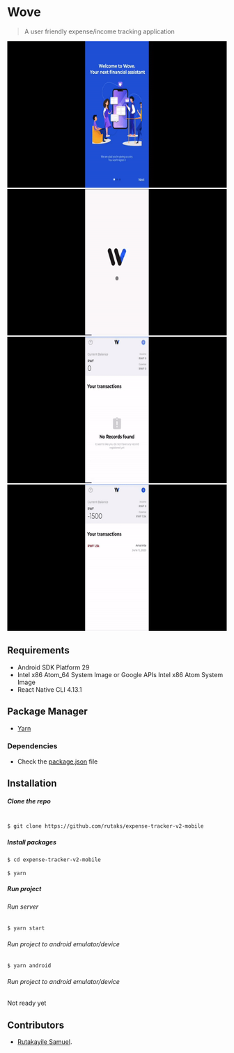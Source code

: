 # Wove

>  A user friendly expense/income tracking application


<img src="./previews/screen-1.gif">
<img src="./previews/screen-2.gif">
<img src="./previews/screen-3.gif">
<img src="./previews/screen-4.gif">


## Requirements

- Android SDK Platform 29
- Intel x86 Atom_64 System Image or Google APIs Intel x86 Atom System Image
- React Native CLI 4.13.1

## Package Manager

- [Yarn](https://yarnpkg.com/)


### Dependencies

- Check the [package.json](https://github.com/rutaks/expense-tracker-v2-mobile/blob/master/package.json) file


## Installation
##### Clone the repo

``` sh

$ git clone https://github.com/rutaks/expense-tracker-v2-mobile
```
##### Install packages
``` sh
$ cd expense-tracker-v2-mobile
```
```sh
$ yarn
```
##### Run project
###### Run server

```sh
$ yarn start
```
###### Run project to android emulator/device

```sh
$ yarn android
```

###### Run project to android emulator/device

Not ready yet

## Contributors

- [Rutakayile Samuel](https://github.com/rutaks/).
